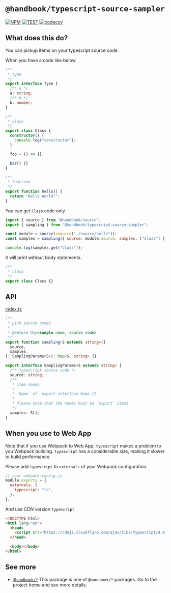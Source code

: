 # `@handbook/typescript-source-sampler`

[![NPM](https://img.shields.io/npm/v/@handbook/typescript-source-sampler.svg)](https://www.npmjs.com/package/@handbook/typescript-source-sampler)
[![TEST](https://github.com/rocket-hangar/handbook/workflows/Test/badge.svg)](https://github.com/rocket-hangar/handbook/actions?query=workflow%3ATest)
[![codecov](https://codecov.io/gh/rocket-hangar/handbook/branch/master/graph/badge.svg)](https://codecov.io/gh/rocket-hangar/handbook)

## What does this do?

You can pickup items on your typescript source code.

When you have a code like below.

```ts
/**
 * type
 */
export interface Type {
  /** a */
  a: string;
  /** b */
  b: number;
}

/**
 * class
 */
export class Class {
  constructor() {
    console.log("constructor");
  }

  foo = () => {};

  bar() {}
}

/**
 * function
 */
export function hello() {
  return "Hello World!";
}
```

You can get `Class` code only

```js
import { source } from "@handbook/source";
import { sampling } from "@handbook/typescript-source-sampler";

const module = source(require("./source/hello"));
const samples = sampling({ source: module.source, samples: ["Class"] });

console.log(samples.get("Class"));
```

It will print without body statements.

```ts
/**
 * class
 */
export class Class {}
```

## API

<!-- source index.ts --pick "SamplingParams sampling" -->

[index.ts](index.ts)

```ts
/**
 * pick source codes
 *
 * @return Map<sample name, source code>
 */
export function sampling<S extends string>({
  source,
  samples,
}: SamplingParams<S>): Map<S, string> {}

export interface SamplingParams<S extends string> {
  /** typescript source code */
  source: string;
  /**
   * item names
   *
   * `Name` of `export interface Name {}`
   *
   * Please note that the names must be `export` items
   */
  samples: S[];
}
```

<!-- /source -->

## When you use to Web App

Note that if you use Webpack to Web App, `typescript` makes a problem to you Webpack building. `typescript` has a considerable size, making it slower to build performance.

Please add `typescript` to `externals` of your Webpack configuration.

```js
// your webpack.config.js
module.exports = {
  externals: {
    typescript: "ts",
  },
};
```

And use CDN version `typescript`

```html
<!DOCTYPE html>
<html lang="en">
  <head>
    <script src="https://cdnjs.cloudflare.com/ajax/libs/typescript/4.0.2/typescript.min.js"></script>
  </head>

  <body></body>
</html>
```

## See more

- [`@handbook/*`](https://github.com/rocket-hangar/handbook) This package is one of `@handbook/*` packages. Go to the project home and see more details.
